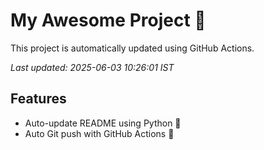 # My Awesome Project 🚀

This project is automatically updated using GitHub Actions.

_Last updated: 2025-06-03 10:26:01 IST_

## Features
- Auto-update README using Python 🐍
- Auto Git push with GitHub Actions 🤖
